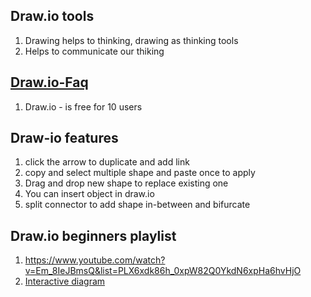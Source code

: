 ## Draw.io tools
1. Drawing helps to thinking, drawing as thinking tools
2. Helps to communicate our thiking

## [Draw.io-Faq](https://www.youtube.com/watch?v=q17-piTMvjE&list=PLX6xdk86h_0zcCUbCJxniuH5prGz3evcc)
1. Draw.io - is free for 10 users

## Draw-io features
1. click the arrow to duplicate and add link
2. copy and select multiple shape and paste once to apply
3. Drag and drop new shape to replace existing one
4. You can insert object in draw.io
5. split connector to add shape in-between and bifurcate


## Draw.io beginners playlist
1. https://www.youtube.com/watch?v=Em_8IeJBmsQ&list=PLX6xdk86h_0xpW82Q0YkdN6xpHa6hvHjO
2. [Interactive diagram](https://www.youtube.com/watch?v=28ltI8GUXi0)
